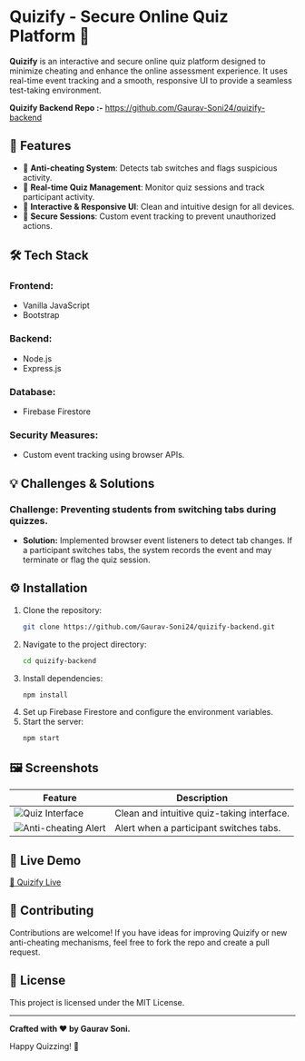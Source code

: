 # Quizify - Secure Online Quiz Platform 🎯

**Quizify** is an interactive and secure online quiz platform designed to minimize cheating and enhance the online assessment experience. It uses real-time event tracking and a smooth, responsive UI to provide a seamless test-taking environment.

**Quizify Backend Repo :-** https://github.com/Gaurav-Soni24/quizify-backend

## 🚀 Features

- 🛑 **Anti-cheating System**: Detects tab switches and flags suspicious activity.
- 📡 **Real-time Quiz Management**: Monitor quiz sessions and track participant activity.
- 🎨 **Interactive & Responsive UI**: Clean and intuitive design for all devices.
- 🔐 **Secure Sessions**: Custom event tracking to prevent unauthorized actions.

## 🛠️ Tech Stack

### Frontend:
- Vanilla JavaScript
- Bootstrap

### Backend:
- Node.js
- Express.js

### Database:
- Firebase Firestore

### Security Measures:
- Custom event tracking using browser APIs.

## 💡 Challenges & Solutions

### **Challenge:** Preventing students from switching tabs during quizzes.
- **Solution:** Implemented browser event listeners to detect tab changes. If a participant switches tabs, the system records the event and may terminate or flag the quiz session.

## ⚙️ Installation

1. Clone the repository:
   ```bash
   git clone https://github.com/Gaurav-Soni24/quizify-backend.git
   ```
2. Navigate to the project directory:
   ```bash
   cd quizify-backend
   ```
3. Install dependencies:
   ```bash
   npm install
   ```
4. Set up Firebase Firestore and configure the environment variables.
5. Start the server:
   ```bash
   npm start
   ```

## 🖼️ Screenshots

| **Feature** | **Description** |
|-------------|-----------------|
| ![Quiz Interface](https://via.placeholder.com/400) | Clean and intuitive quiz-taking interface. |
| ![Anti-cheating Alert](https://via.placeholder.com/400) | Alert when a participant switches tabs. |

## 🔗 Live Demo

[🚀 Quizify Live](https://lnkd.in/d3y-d7aT)

## 🤝 Contributing

Contributions are welcome! If you have ideas for improving Quizify or new anti-cheating mechanisms, feel free to fork the repo and create a pull request.

## 📄 License

This project is licensed under the MIT License.

---

**Crafted with ❤️ by Gaurav Soni.**

Happy Quizzing! 🎯


